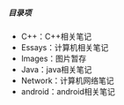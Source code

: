 ##### 目录项

- C++：C++相关笔记
- Essays：计算机相关笔记
- Images：图片暂存
- Java：java相关笔记
- Network：计算机网络笔记
- android：android相关笔记

